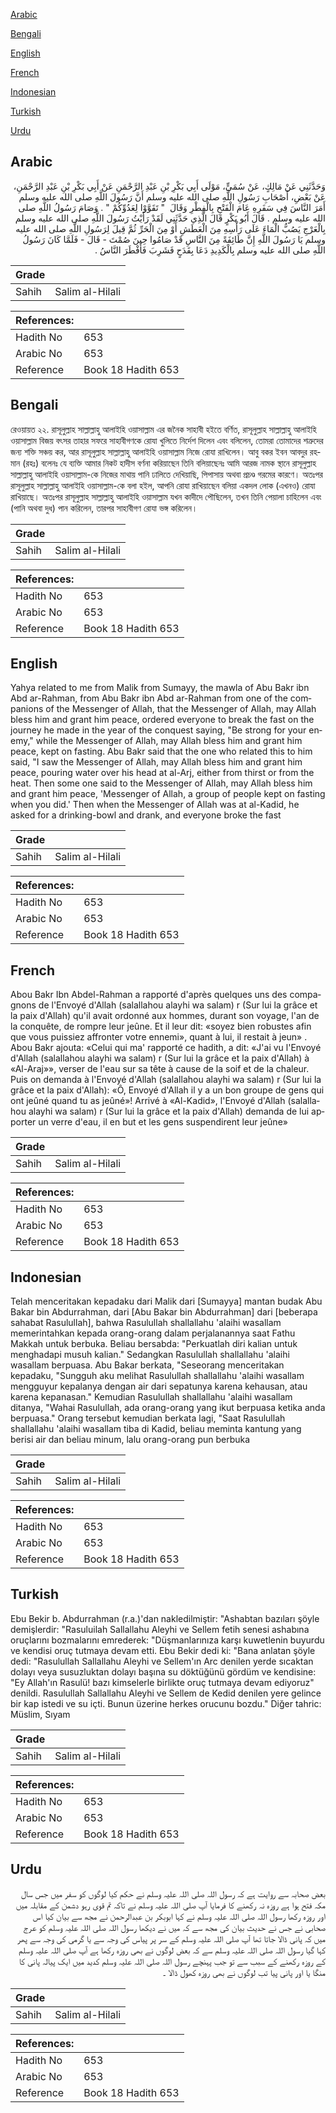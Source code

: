 [Arabic](#arabic)

[Bengali](#bengali)

[English](#english)

[French](#french)

[Indonesian](#indonesian)

[Turkish](#turkish)

[Urdu](#urdu)

## Arabic


<div dir="rtl" lang="ar" style={{fontSize:'larger',backgroundColor:'#f8f9fa',padding:20}}>
وَحَدَّثَنِي عَنْ مَالِكٍ، عَنْ سُمَىٍّ، مَوْلَى أَبِي بَكْرِ بْنِ عَبْدِ الرَّحْمَنِ عَنْ أَبِي بَكْرِ بْنِ عَبْدِ الرَّحْمَنِ، عَنْ بَعْضِ، أَصْحَابِ رَسُولِ اللَّهِ صلى الله عليه وسلم أَنَّ رَسُولَ اللَّهِ صلى الله عليه وسلم أَمَرَ النَّاسَ فِي سَفَرِهِ عَامَ الْفَتْحِ بِالْفِطْرِ وَقَالَ ‏ "‏ تَقَوَّوْا لِعَدُوِّكُمْ ‏"‏ ‏.‏ وَصَامَ رَسُولُ اللَّهِ صلى الله عليه وسلم ‏.‏ قَالَ أَبُو بَكْرٍ قَالَ الَّذِي حَدَّثَنِي لَقَدْ رَأَيْتُ رَسُولَ اللَّهِ صلى الله عليه وسلم بِالْعَرْجِ يَصُبُّ الْمَاءَ عَلَى رَأْسِهِ مِنَ الْعَطَشِ أَوْ مِنَ الْحَرِّ ثُمَّ قِيلَ لِرَسُولِ اللَّهِ صلى الله عليه وسلم يَا رَسُولَ اللَّهِ إِنَّ طَائِفَةً مِنَ النَّاسِ قَدْ صَامُوا حِينَ صُمْتَ - قَالَ - فَلَمَّا كَانَ رَسُولُ اللَّهِ صلى الله عليه وسلم بِالْكَدِيدِ دَعَا بِقَدَحٍ فَشَرِبَ فَأَفْطَرَ النَّاسُ ‏.‏
</div>
<div style={{backgroundColor:'#f8f9fa',padding:20, marginBottom: 10}}><table> <thead> <tr> <th>Grade</th> <th></th> </tr> </thead> <tbody> <tr><td>Sahih</td><td>Salim al-Hilali</td></tr></tbody></table><table> <thead> <tr> <th>References:</th> <th></th> </tr> </thead> <tbody><tr><td>Hadith No</td><td>653</td></tr><tr><td>Arabic No</td><td>653</td></tr><tr><td>Reference</td><td>Book 18 Hadith 653</td></tr></tbody></table></div>

## Bengali


<div dir="ltr" lang="bn" style={{fontSize:'larger',backgroundColor:'#f8f9fa',padding:20}}>
রেওয়ায়ত ২২. রাসূলুল্লাহ সাল্লাল্লাহু আলাইহি ওয়াসাল্লাম এর জনৈক সাহাবী হইতে বর্ণিত, রাসূলুল্লাহ সাল্লাল্লাহু আলাইহি ওয়াসাল্লাম বিজয় বৎসর তাহার সফরে সাহাবীগণকে রোযা খুলিতে নির্দেশ দিলেন এবং বলিলেন, তোমরা তোমাদের শত্রুদের জন্য শক্তি সঞ্চয় কর, আর রাসূলুল্লাহ সাল্লাল্লাহু আলাইহি ওয়াসাল্লাম নিজে রোযা রাখিলেন। আবু বকর ইবন আবদুর রহমান (রহঃ) বলেনঃ যে ব্যক্তি আমার নিকট হাদীস বর্ণনা করিয়াছেন তিনি বলিয়াছেনঃ আমি আরজ নামক স্থানে রাসূলুল্লাহ সাল্লাল্লাহু আলাইহি ওয়াসাল্লাম-কে নিজের মাথায় পানি ঢালিতে দেখিয়াছি, পিপাসায় অথবা প্রচণ্ড গরমের কারণে। অতঃপর রাসূলুল্লাহ সাল্লাল্লাহু আলাইহি ওয়াসাল্লাম-কে বলা হইল, আপনি রোযা রাখিয়াছেন বলিয়া একদল লোক (এখনও) রোযা রাখিয়াছে। অতঃপর রাসূলুল্লাহ সাল্লাল্লাহু আলাইহি ওয়াসাল্লাম যখন কাদীদে পৌছিলেন, তখন তিনি পেয়ালা চাহিলেন এবং (পানি অথবা দুধ) পান করিলেন, তারপর সাহাবীগণ রোযা ভঙ্গ করিলেন।
</div>
<div style={{backgroundColor:'#f8f9fa',padding:20, marginBottom: 10}}><table> <thead> <tr> <th>Grade</th> <th></th> </tr> </thead> <tbody> <tr><td>Sahih</td><td>Salim al-Hilali</td></tr></tbody></table><table> <thead> <tr> <th>References:</th> <th></th> </tr> </thead> <tbody><tr><td>Hadith No</td><td>653</td></tr><tr><td>Arabic No</td><td>653</td></tr><tr><td>Reference</td><td>Book 18 Hadith 653</td></tr></tbody></table></div>

## English


<div dir="ltr" lang="en" style={{fontSize:'larger',backgroundColor:'#f8f9fa',padding:20}}>
Yahya related to me from Malik from Sumayy, the mawla of Abu Bakr ibn Abd ar-Rahman, from Abu Bakr ibn Abd ar-Rahman from one of the companions of the Messenger of Allah, that the Messenger of Allah, may Allah bless him and grant him peace, ordered everyone to break the fast on the journey he made in the year of the conquest saying, "Be strong for your enemy," while the Messenger of Allah, may Allah bless him and grant him peace, kept on fasting. Abu Bakr said that the one who related this to him said, "I saw the Messenger of Allah, may Allah bless him and grant him peace, pouring water over his head at al-Arj, either from thirst or from the heat. Then some one said to the Messenger of Allah, may Allah bless him and grant him peace, 'Messenger of Allah, a group of people kept on fasting when you did.' Then when the Messenger of Allah was at al-Kadid, he asked for a drinking-bowl and drank, and everyone broke the fast
</div>
<div style={{backgroundColor:'#f8f9fa',padding:20, marginBottom: 10}}><table> <thead> <tr> <th>Grade</th> <th></th> </tr> </thead> <tbody> <tr><td>Sahih</td><td>Salim al-Hilali</td></tr></tbody></table><table> <thead> <tr> <th>References:</th> <th></th> </tr> </thead> <tbody><tr><td>Hadith No</td><td>653</td></tr><tr><td>Arabic No</td><td>653</td></tr><tr><td>Reference</td><td>Book 18 Hadith 653</td></tr></tbody></table></div>

## French


<div dir="ltr" lang="fr" style={{fontSize:'larger',backgroundColor:'#f8f9fa',padding:20}}>
Abou Bakr Ibn Abdel-Rahman a rapporté d'après quelques uns des compagnons de l'Envoyé d'Allah (salallahou alayhi wa salam) r (Sur lui la grâce et la paix d'Allah) qu'il avait ordonné aux hommes, durant son voyage, l'an de la conquête, de rompre leur jeûne. Et il leur dit: «soyez bien robustes afin que vous puissiez affronter votre ennemi», quant à lui, il restait à jeun» . Abou Bakr ajouta: «Celui qui ma' rapporté ce hadith, a dit: «J'ai vu l'Envoyé d'Allah (salallahou alayhi wa salam) r (Sur lui la grâce et la paix d'Allah) à «Al-Araj»», verser de l'eau sur sa tête à cause de la soif et de la chaleur. Puis on demanda à l'Envoyé d'Allah (salallahou alayhi wa salam) r (Sur lui la grâce et la paix d'Allah): «Ô, Envoyé d'Allah il y a un bon groupe de gens qui ont jeûné quand tu as jeûné»! Arrivé à «Al-Kadid», l'Envoyé d'Allah (salallahou alayhi wa salam) r (Sur lui la grâce et la paix d'Allah) demanda de lui apporter un verre d'eau, il en but et les gens suspendirent leur jeûne»
</div>
<div style={{backgroundColor:'#f8f9fa',padding:20, marginBottom: 10}}><table> <thead> <tr> <th>Grade</th> <th></th> </tr> </thead> <tbody> <tr><td>Sahih</td><td>Salim al-Hilali</td></tr></tbody></table><table> <thead> <tr> <th>References:</th> <th></th> </tr> </thead> <tbody><tr><td>Hadith No</td><td>653</td></tr><tr><td>Arabic No</td><td>653</td></tr><tr><td>Reference</td><td>Book 18 Hadith 653</td></tr></tbody></table></div>

## Indonesian


<div dir="ltr" lang="id" style={{fontSize:'larger',backgroundColor:'#f8f9fa',padding:20}}>
Telah menceritakan kepadaku dari Malik dari [Sumayya] mantan budak Abu Bakar bin Abdurrahman, dari [Abu Bakar bin Abdurrahman] dari [beberapa sahabat Rasulullah], bahwa Rasulullah shallallahu 'alaihi wasallam memerintahkan kepada orang-orang dalam perjalanannya saat Fathu Makkah untuk berbuka. Beliau bersabda: "Perkuatlah diri kalian untuk menghadapi musuh kalian." Sedangkan Rasulullah shallallahu 'alaihi wasallam berpuasa. Abu Bakar berkata, "Seseorang menceritakan kepadaku, "Sungguh aku melihat Rasulullah shallallahu 'alaihi wasallam mengguyur kepalanya dengan air dari sepatunya karena kehausan, atau karena kepanasan." Kemudian Rasulullah shallallahu 'alaihi wasallam ditanya, "Wahai Rasulullah, ada orang-orang yang ikut berpuasa ketika anda berpuasa." Orang tersebut kemudian berkata lagi, "Saat Rasulullah shallallahu 'alaihi wasallam tiba di Kadid, beliau meminta kantung yang berisi air dan beliau minum, lalu orang-orang pun berbuka
</div>
<div style={{backgroundColor:'#f8f9fa',padding:20, marginBottom: 10}}><table> <thead> <tr> <th>Grade</th> <th></th> </tr> </thead> <tbody> <tr><td>Sahih</td><td>Salim al-Hilali</td></tr></tbody></table><table> <thead> <tr> <th>References:</th> <th></th> </tr> </thead> <tbody><tr><td>Hadith No</td><td>653</td></tr><tr><td>Arabic No</td><td>653</td></tr><tr><td>Reference</td><td>Book 18 Hadith 653</td></tr></tbody></table></div>

## Turkish


<div dir="ltr" lang="tr" style={{fontSize:'larger',backgroundColor:'#f8f9fa',padding:20}}>
Ebu Bekir b. Abdurrahman (r.a.)'dan nakledilmiştir: "Ashabtan bazıları şöyle demişlerdir: "Rasuluilah Sallallahu Aleyhi ve Sellem fetih senesi ashabına oruçlarını bozmalarını emrederek: "Düşmanlarınıza karşı kuwetlenin buyurdu ve kendisi oruç tutmaya devam etti. Ebu Bekir dedi ki: "Bana anlatan şöyle dedi: "Rasulullah Sallallahu Aleyhi ve Sellem'ın Arc denilen yerde sıcaktan dolayı veya susuzluktan dolayı başına su döktüğünü gördüm ve kendisine: "Ey Allah'ın Rasulü! bazı kimselerle birlikte oruç tutmaya devam ediyoruz" denildi. Rasulullah Sallallahu Aleyhi ve Sellem de Kedid denilen yere gelince bir kap istedi ve su içti. Bunun üzerine herkes orucunu bozdu." Diğer tahric: Müslim, Sıyam
</div>
<div style={{backgroundColor:'#f8f9fa',padding:20, marginBottom: 10}}><table> <thead> <tr> <th>Grade</th> <th></th> </tr> </thead> <tbody> <tr><td>Sahih</td><td>Salim al-Hilali</td></tr></tbody></table><table> <thead> <tr> <th>References:</th> <th></th> </tr> </thead> <tbody><tr><td>Hadith No</td><td>653</td></tr><tr><td>Arabic No</td><td>653</td></tr><tr><td>Reference</td><td>Book 18 Hadith 653</td></tr></tbody></table></div>

## Urdu


<div dir="rtl" lang="ur" style={{fontSize:'larger',backgroundColor:'#f8f9fa',padding:20}}>
بعض صحابہ سے روایت ہے کہ رسول اللہ صلی اللہ علیہ وسلم نے حکم کیا لوگوں کو سفر میں جس سال مکہ فتح ہوا ہے روزہ نہ رکھنے کا فرمایا آپ صلی اللہ علیہ وسلم نے تاکہ تم قوی رہو دشمن کے مقابلہ میں اور روزہ رکھا رسول اللہ صلی اللہ علیہ وسلم نے کہا ابوبکر بن عبدالرحمن نے مجھ سے بیان کیا اس صحابی نے جس نے حدیث بیان کی مجھ سے کہ میں نے دیکھا رسول اللہ صلی اللہ علیہ وسلم کو عرج میں کہ پانی ڈالا جاتا تھا آپ صلی اللہ علیہ وسلم کے سر پر پیاس کی وجہ سے یا گرمی کی وجہ سے پھر کہا گیا رسول اللہ صلی اللہ علیہ وسلم سے کہ بعض لوگوں نے بھی روزہ رکھا ہے آپ صلی اللہ علیہ وسلم کے روزہ رکھنے کے سبب سے تو جب پہنچے رسول اللہ صلی اللہ علیہ وسلم کدید میں ایک پیالہ پانی کا منگا یا اور پانی پیا تب لوگوں نے بھی روزہ کھول ڈالا ۔
</div>
<div style={{backgroundColor:'#f8f9fa',padding:20, marginBottom: 10}}><table> <thead> <tr> <th>Grade</th> <th></th> </tr> </thead> <tbody> <tr><td>Sahih</td><td>Salim al-Hilali</td></tr></tbody></table><table> <thead> <tr> <th>References:</th> <th></th> </tr> </thead> <tbody><tr><td>Hadith No</td><td>653</td></tr><tr><td>Arabic No</td><td>653</td></tr><tr><td>Reference</td><td>Book 18 Hadith 653</td></tr></tbody></table></div>